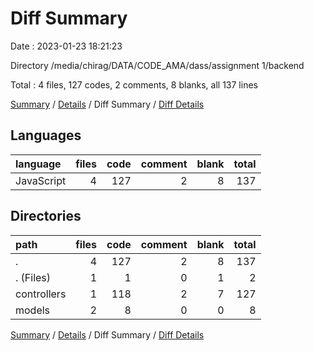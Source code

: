 # Diff Summary

Date : 2023-01-23 18:21:23

Directory /media/chirag/DATA/CODE_AMA/dass/assignment 1/backend

Total : 4 files,  127 codes, 2 comments, 8 blanks, all 137 lines

[Summary](results.md) / [Details](details.md) / Diff Summary / [Diff Details](diff-details.md)

## Languages
| language | files | code | comment | blank | total |
| :--- | ---: | ---: | ---: | ---: | ---: |
| JavaScript | 4 | 127 | 2 | 8 | 137 |

## Directories
| path | files | code | comment | blank | total |
| :--- | ---: | ---: | ---: | ---: | ---: |
| . | 4 | 127 | 2 | 8 | 137 |
| . (Files) | 1 | 1 | 0 | 1 | 2 |
| controllers | 1 | 118 | 2 | 7 | 127 |
| models | 2 | 8 | 0 | 0 | 8 |

[Summary](results.md) / [Details](details.md) / Diff Summary / [Diff Details](diff-details.md)